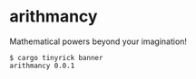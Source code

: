 # arithmancy

Mathematical powers beyond your imagination!

```console
$ cargo tinyrick banner
arithmancy 0.0.1
```
